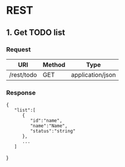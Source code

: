 # REST
## 1. Get TODO list

### Request

URI               | Method      | Type
----              | ----        | -----
/rest/todo | GET 		  | application/json

### Response

	{
	   "list":[
		  {
			 "id":"name",
			 "name":"Name",
			 "status":"string"
		  },
		  ...
	   ]
   }
